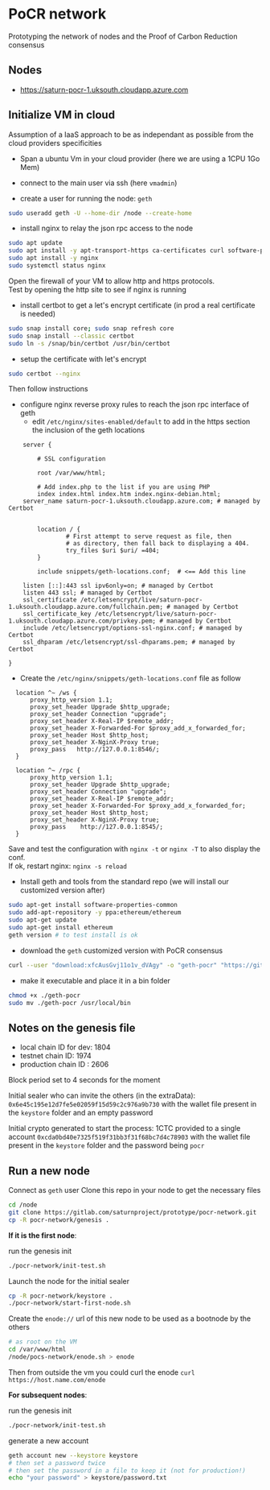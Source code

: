 # PoCR network

Prototyping the network of nodes and the Proof of Carbon Reduction consensus

## Nodes

* https://saturn-pocr-1.uksouth.cloudapp.azure.com

## Initialize VM in cloud
Assumption of a IaaS approach to be as independant as possible from the cloud providers specificities

- Span a ubuntu Vm in your cloud provider (here we are using a 1CPU 1Go Mem)

- connect to the main user via ssh (here `vmadmin`)

- create a user for running the node: `geth`
```sh
sudo useradd geth -U --home-dir /node --create-home
```

- install nginx to relay the json rpc access to the node
```sh
sudo apt update
sudo apt install -y apt-transport-https ca-certificates curl software-properties-common
sudo apt install -y nginx
sudo systemctl status nginx
```
Open the firewall of your VM to allow http and https protocols.    
Test by opening the http site to see if nginx is running

- install certbot to get a let's encrypt certificate (in prod a real certificate is needed)
```sh
sudo snap install core; sudo snap refresh core
sudo snap install --classic certbot
sudo ln -s /snap/bin/certbot /usr/bin/certbot
```

- setup the certificate with let's encrypt
```sh
sudo certbot --nginx
```
Then follow instructions

- configure nginx reverse proxy rules to reach the json rpc interface of geth
   - edit `/etc/nginx/sites-enabled/default` to add in the https section the inclusion of the geth locations
```
    server {

        # SSL configuration
        
        root /var/www/html;

        # Add index.php to the list if you are using PHP
        index index.html index.htm index.nginx-debian.html;
    server_name saturn-pocr-1.uksouth.cloudapp.azure.com; # managed by Certbot


        location / {
                # First attempt to serve request as file, then
                # as directory, then fall back to displaying a 404.
                try_files $uri $uri/ =404;
        }

        include snippets/geth-locations.conf;  # <== Add this line

    listen [::]:443 ssl ipv6only=on; # managed by Certbot
    listen 443 ssl; # managed by Certbot
    ssl_certificate /etc/letsencrypt/live/saturn-pocr-1.uksouth.cloudapp.azure.com/fullchain.pem; # managed by Certbot
    ssl_certificate_key /etc/letsencrypt/live/saturn-pocr-1.uksouth.cloudapp.azure.com/privkey.pem; # managed by Certbot
    include /etc/letsencrypt/options-ssl-nginx.conf; # managed by Certbot
    ssl_dhparam /etc/letsencrypt/ssl-dhparams.pem; # managed by Certbot

}
```
   - Create the `/etc/nginx/snippets/geth-locations.conf` file as follow
```
  location ^~ /ws {
      proxy_http_version 1.1;
      proxy_set_header Upgrade $http_upgrade;
      proxy_set_header Connection "upgrade";
      proxy_set_header X-Real-IP $remote_addr;
      proxy_set_header X-Forwarded-For $proxy_add_x_forwarded_for;
      proxy_set_header Host $http_host;
      proxy_set_header X-NginX-Proxy true;
      proxy_pass   http://127.0.0.1:8546/;
  }

  location ^~ /rpc {
      proxy_http_version 1.1;
      proxy_set_header Upgrade $http_upgrade;
      proxy_set_header Connection "upgrade";
      proxy_set_header X-Real-IP $remote_addr;
      proxy_set_header X-Forwarded-For $proxy_add_x_forwarded_for;
      proxy_set_header Host $http_host;
      proxy_set_header X-NginX-Proxy true;
      proxy_pass    http://127.0.0.1:8545/;
  }

```
Save and test the configuration with `nginx -t` or `nginx -T` to also display the conf.    
If ok, restart nginx: `nginx -s reload` 

- Install geth and tools from the standard repo (we will install our customized version after)
```sh
sudo apt-get install software-properties-common
sudo add-apt-repository -y ppa:ethereum/ethereum
sudo apt-get update
sudo apt-get install ethereum
geth version # to test install is ok
```

- download the `geth` customized version with PoCR consensus
```sh
curl --user "download:xfcAusGvj11o1v_dVAgy" -o "geth-pocr" "https://gitlab.com/api/v4/projects/31761764/packages/generic/geth/latest/geth"
``` 

- make it executable and place it in a bin folder
```sh
chmod +x ./geth-pocr
sudo mv ./geth-pocr /usr/local/bin
```

## Notes on the genesis file

* local chain ID for dev: 1804
* testnet chain ID: 1974
* production chain ID : 2606

Block period set to 4 seconds for the moment

Initial sealer who can invite the others (in the extraData): `0x6e45c195e12d7fe5e02059f15d59c2c976a9b730` with the wallet file present in the `keystore` folder and an empty password

Initial crypto generated to start the process: 1CTC provided to a single account `0xcda0bd40e7325f519f31bb3f31f68bc7d4c78903` with the wallet file present in the `keystore` folder and the password being `pocr`

## Run a new node
Connect as `geth` user
Clone this repo in your node to get the necessary files
```sh
cd /node
git clone https://gitlab.com/saturnproject/prototype/pocr-network.git
cp -R pocr-network/genesis .

```

**If it is the first node**:

run the genesis init
```sh
./pocr-network/init-test.sh
```
Launch the node for the initial sealer
```sh
cp -R pocr-network/keystore .
./pocr-network/start-first-node.sh
```
Create the `enode://` url of this new node to be used as a bootnode by the others
```sh
# as root on the VM
cd /var/www/html
/node/pocs-network/enode.sh > enode
```
Then from outside the vm you could curl the enode `curl https://host.name.com/enode`

**For subsequent nodes**:

run the genesis init
```sh
./pocr-network/init-test.sh
```

generate a new account
```sh
geth account new --keystore keystore
# then set a password twice
# then set the password in a file to keep it (not for production!)
echo "your password" > keystore/password.txt 
```

